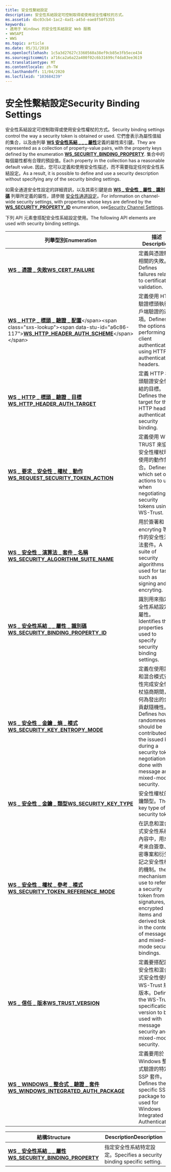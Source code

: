 ```yaml
---
title: 安全性繫結設定
description: 安全性系結設定可控制取得或使用安全性權杖的方式。
ms.assetid: 4bc03cb4-1ac2-4ad1-a45d-eae8f50f5355
keywords:
- 適用于 Windows 的安全性系結設定 Web 服務
- WWSAPI
- WWS
ms.topic: article
ms.date: 05/31/2018
ms.openlocfilehash: 1c5a3d27627c3360560a38ef9cb85e3fb5ece434
ms.sourcegitcommit: a716ca2a6a22a400f02c6b31699cf4da83ee3619
ms.translationtype: MT
ms.contentlocale: zh-TW
ms.lasthandoff: 11/04/2020
ms.locfileid: "103684239"
---
```

# <a name="security-binding-settings"></a><span data-ttu-id="a6c86-106">安全性繫結設定</span><span class="sxs-lookup"><span data-stu-id="a6c86-106">Security Binding Settings</span></span>

<span data-ttu-id="a6c86-107">安全性系結設定可控制取得或使用安全性權杖的方式。</span><span class="sxs-lookup"><span data-stu-id="a6c86-107">Security binding settings control the way a security token is obtained or used.</span></span> <span data-ttu-id="a6c86-108">它們會表示為屬性值組的集合，以及由列舉 [**WS 安全性系結 \_ \_ \_ 屬性**](/windows/desktop/api/WebServices/ns-webservices-ws_security_binding_property)定義的屬性索引鍵。</span><span class="sxs-lookup"><span data-stu-id="a6c86-108">They are represented as a collection of property-value pairs, with the property keys defined by the enumeration [**WS\_SECURITY\_BINDING\_PROPERTY**](/windows/desktop/api/WebServices/ns-webservices-ws_security_binding_property).</span></span> <span data-ttu-id="a6c86-109">集合中的每個屬性都有合理的預設值。</span><span class="sxs-lookup"><span data-stu-id="a6c86-109">Each property in the collection has a reasonable default value.</span></span> <span data-ttu-id="a6c86-110">因此，您可以定義和使用安全性描述，而不需要指定任何安全性系結設定。</span><span class="sxs-lookup"><span data-stu-id="a6c86-110">As a result, it is possible to define and use a security description without specifying any of the security binding settings.</span></span>


<span data-ttu-id="a6c86-111">如需全通道安全性設定的詳細資訊，以及其索引鍵是由 [**WS \_ 安全性 \_ 屬性 \_ 識別碼**](/windows/desktop/api/WebServices/ne-webservices-ws_security_property_id) 列舉所定義的屬性，請參閱 [安全性通道設定](security-channel-settings.md)。</span><span class="sxs-lookup"><span data-stu-id="a6c86-111">For information on channel-wide security settings, with properties whose keys are defined by the [**WS\_SECURITY\_PROPERTY\_ID**](/windows/desktop/api/WebServices/ne-webservices-ws_security_property_id) enumeration, see[Security Channel Settings](security-channel-settings.md).</span></span>

<span data-ttu-id="a6c86-112">下列 API 元素會搭配安全性系結設定使用。</span><span class="sxs-lookup"><span data-stu-id="a6c86-112">The following API elements are used with security binding settings.</span></span>

| <span data-ttu-id="a6c86-113">列舉型別</span><span class="sxs-lookup"><span data-stu-id="a6c86-113">Enumeration</span></span>                                                                          | <span data-ttu-id="a6c86-114">描述</span><span class="sxs-lookup"><span data-stu-id="a6c86-114">Description</span></span>                                                                                                                                                       |
|--------------------------------------------------------------------------------------|-------------------------------------------------------------------------------------------------------------------------------------------------------------------|
| [<span data-ttu-id="a6c86-115">**WS \_ 憑證 \_ 失敗**</span><span class="sxs-lookup"><span data-stu-id="a6c86-115">**WS\_CERT\_FAILURE**</span></span>](/windows/win32/api/webservices/ne-webservices-ws_value_type)                                         | <span data-ttu-id="a6c86-116">定義與憑證驗證相關的失敗。</span><span class="sxs-lookup"><span data-stu-id="a6c86-116">Defines failures related to certificate validation.</span></span>                                                                                                               |
| <span data-ttu-id="a6c86-117">[**WS \_ HTTP \_ 標頭 \_ 驗證 \_ 配置**](https://technet.microsoft.com/windows/dd401907(v=vs.60))</span><span class="sxs-lookup"><span data-stu-id="a6c86-117">[**WS\_HTTP\_HEADER\_AUTH\_SCHEME**](https://technet.microsoft.com/windows/dd401907(v=vs.60))</span></span>                 | <span data-ttu-id="a6c86-118">定義使用 HTTP 驗證標頭執行用戶端驗證的選項。</span><span class="sxs-lookup"><span data-stu-id="a6c86-118">Defines the options for performing client authentication using HTTP authentication headers.</span></span>                                                                       |
| [<span data-ttu-id="a6c86-119">**WS \_ HTTP \_ 標頭 \_ 驗證 \_ 目標**</span><span class="sxs-lookup"><span data-stu-id="a6c86-119">**WS\_HTTP\_HEADER\_AUTH\_TARGET**</span></span>](/windows/desktop/api/WebServices/ne-webservices-ws_http_header_auth_target)                 | <span data-ttu-id="a6c86-120">定義 HTTP 標頭驗證安全性系結的目標。</span><span class="sxs-lookup"><span data-stu-id="a6c86-120">Defines the target for the HTTP header authentication security binding.</span></span>                                                                                           |
| [<span data-ttu-id="a6c86-121">**WS \_ 要求 \_ 安全性 \_ 權杖 \_ 動作**</span><span class="sxs-lookup"><span data-stu-id="a6c86-121">**WS\_REQUEST\_SECURITY\_TOKEN\_ACTION**</span></span>](/windows/desktop/api/WebServices/ne-webservices-ws_request_security_token_action)     | <span data-ttu-id="a6c86-122">定義使用 WS-TRUST 來協商安全性權杖時要使用的動作集合。</span><span class="sxs-lookup"><span data-stu-id="a6c86-122">Defines which set of actions to use when negotiating security tokens using WS-Trust.</span></span>                                                                              |
| [<span data-ttu-id="a6c86-123">**WS \_ 安全性 \_ 演算法 \_ 套件 \_ 名稱**</span><span class="sxs-lookup"><span data-stu-id="a6c86-123">**WS\_SECURITY\_ALGORITHM\_SUITE\_NAME**</span></span>](/windows/desktop/api/WebServices/ne-webservices-ws_security_algorithm_suite_name)     | <span data-ttu-id="a6c86-124">用於簽署和 encryting 等工作的安全性演算法套件。</span><span class="sxs-lookup"><span data-stu-id="a6c86-124">A suite of security algorithms used for tasks such as signing and encryting.</span></span>                                                                                      |
| [<span data-ttu-id="a6c86-125">**WS \_ 安全性系結 \_ \_ 屬性 \_ 識別碼**</span><span class="sxs-lookup"><span data-stu-id="a6c86-125">**WS\_SECURITY\_BINDING\_PROPERTY\_ID**</span></span>](/windows/desktop/api/WebServices/ne-webservices-ws_security_binding_property_id)       | <span data-ttu-id="a6c86-126">識別用來指定安全性系結設定的屬性。</span><span class="sxs-lookup"><span data-stu-id="a6c86-126">Identifies the properties used to specify security binding settings.</span></span>                                                                                              |
| [<span data-ttu-id="a6c86-127">**WS \_ 安全性 \_ 金鑰 \_ 熵 \_ 模式**</span><span class="sxs-lookup"><span data-stu-id="a6c86-127">**WS\_SECURITY\_KEY\_ENTROPY\_MODE**</span></span>](/windows/desktop/api/WebServices/ne-webservices-ws_security_key_entropy_mode)             | <span data-ttu-id="a6c86-128">定義在使用訊息和混合模式安全性完成安全性權杖協商期間，如何為發出的金鑰貢獻隨機性。</span><span class="sxs-lookup"><span data-stu-id="a6c86-128">Defines how randomness should be contributed to the issued key during a security token negotiation done with message and mixed-mode security.</span></span>                     |
| [<span data-ttu-id="a6c86-129">**WS \_ 安全性 \_ 金鑰 \_ 類型**</span><span class="sxs-lookup"><span data-stu-id="a6c86-129">**WS\_SECURITY\_KEY\_TYPE**</span></span>](/windows/desktop/api/WebServices/ne-webservices-ws_security_key_type)                              | <span data-ttu-id="a6c86-130">安全性權杖的金鑰類型。</span><span class="sxs-lookup"><span data-stu-id="a6c86-130">The key type of a security token.</span></span>                                                                                                                                 |
| [<span data-ttu-id="a6c86-131">**WS \_ 安全性 \_ 權杖 \_ 參考 \_ 模式**</span><span class="sxs-lookup"><span data-stu-id="a6c86-131">**WS\_SECURITY\_TOKEN\_REFERENCE\_MODE**</span></span>](/windows/desktop/api/WebServices/ne-webservices-ws_security_token_reference_mode)     | <span data-ttu-id="a6c86-132">在訊息和混合模式安全性系結的內容中，用來參考來自簽章、加密專案和衍生標記之安全性權杖的機制。</span><span class="sxs-lookup"><span data-stu-id="a6c86-132">the mechanism to use to refer to a security token from signatures, encrypted items and derived tokens in the context of message and mixed-mode security bindings.</span></span> |
| [<span data-ttu-id="a6c86-133">**WS \_ 信任 \_ 版本**</span><span class="sxs-lookup"><span data-stu-id="a6c86-133">**WS\_TRUST\_VERSION**</span></span>](/windows/desktop/api/WebServices/ne-webservices-ws_trust_version)                                       | <span data-ttu-id="a6c86-134">定義要搭配訊息安全性和混合模式安全性使用的 WS-Trust 規格版本。</span><span class="sxs-lookup"><span data-stu-id="a6c86-134">Defines the WS-Trust specification version to be used with message security and mixed-mode security.</span></span>                                                              |
| [<span data-ttu-id="a6c86-135">**WS \_ WINDOWS \_ 整合式 \_ 驗證 \_ 套件**</span><span class="sxs-lookup"><span data-stu-id="a6c86-135">**WS\_WINDOWS\_INTEGRATED\_AUTH\_PACKAGE**</span></span>](/windows/desktop/api/WebServices/ne-webservices-ws_windows_integrated_auth_package) | <span data-ttu-id="a6c86-136">定義要用於 Windows 整合式驗證的特定 SSP 套件。</span><span class="sxs-lookup"><span data-stu-id="a6c86-136">Defines the specific SSP package to be used for Windows Integrated Authentication.</span></span>                                                                                |



 



| <span data-ttu-id="a6c86-137">結構</span><span class="sxs-lookup"><span data-stu-id="a6c86-137">Structure</span></span>                                                               | <span data-ttu-id="a6c86-138">Description</span><span class="sxs-lookup"><span data-stu-id="a6c86-138">Description</span></span>                                    |
|-------------------------------------------------------------------------|------------------------------------------------|
| [<span data-ttu-id="a6c86-139">**WS \_ 安全性系結 \_ \_ 屬性**</span><span class="sxs-lookup"><span data-stu-id="a6c86-139">**WS\_SECURITY\_BINDING\_PROPERTY**</span></span>](/windows/desktop/api/WebServices/ns-webservices-ws_security_binding_property) | <span data-ttu-id="a6c86-140">指定安全性系結特定設定。</span><span class="sxs-lookup"><span data-stu-id="a6c86-140">Specifies a security binding specific setting.</span></span> |



 

 

 




